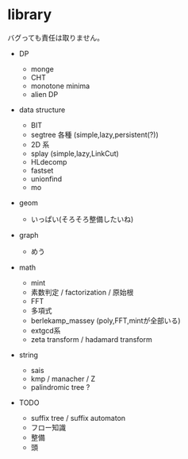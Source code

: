 # library
バグっても責任は取りません。

  - DP
    - monge
    - CHT
    - monotone minima
    - alien DP
  - data structure
    - BIT
    - segtree 各種 (simple,lazy,persistent(?))
    - 2D 系
    - splay (simple,lazy,LinkCut)
    - HLdecomp
    - fastset
    - unionfind
    - mo
  - geom
    - いっぱい(そろそろ整備したいね)
  - graph
    - めう
  - math
    - mint
    - 素数判定 / factorization / 原始根
    - FFT
    - 多項式
    - berlekamp_massey (poly,FFT,mintが全部いる)
    - extgcd系
    - zeta transform / hadamard transform
  - string
    - sais
    - kmp / manacher / Z
    - palindromic tree ?

  - TODO
    - suffix tree / suffix automaton
    - フロー知識
    - 整備
    - 頭
